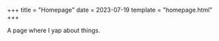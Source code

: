 +++
title = "Homepage"
date = 2023-07-19
template = "homepage.html"
+++

A page where I yap about things. 
